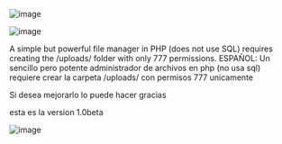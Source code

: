 ![image](https://github.com/user-attachments/assets/1e43e024-08a2-4cff-900c-75ebcb50e2cf)


![image](https://github.com/user-attachments/assets/3259c2a7-7c6b-4c78-9bad-e60f5f349fec)





A simple but powerful file manager in PHP (does not use SQL) requires creating the /uploads/ folder with only 777 permissions.
ESPAÑOL:
Un sencillo pero potente administrador de archivos en php (no usa sql) requiere crear la carpeta /uploads/ con permisos 777 unicamente

Si desea mejorarlo lo puede hacer gracias

esta es la version 1.0beta



![image](https://github.com/user-attachments/assets/443d9e76-a7a6-4548-9370-efad1dd8d717)

